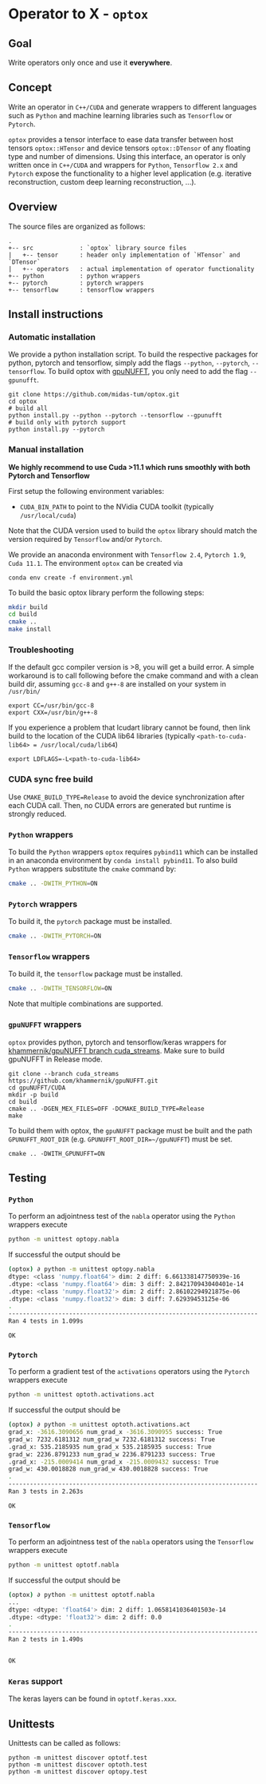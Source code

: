 # Operator to X - `optox`
## Goal
Write operators only once and use it **everywhere**. 

## Concept
Write an operator in `C++/CUDA` and generate wrappers to different languages such as `Python` and machine learning libraries such as `Tensorflow` or `Pytorch`.

`optox` provides a tensor interface to ease data transfer between host tensors `optox::HTensor` and device tensors `optox::DTensor` of any floating type and number of dimensions.
Using this interface, an operator is only written once in `C++/CUDA` and wrappers for `Python`, `Tensorflow 2.x` and `Pytorch` expose the functionality to a higher level application (e.g. iterative reconstruction, custom deep learning reconstruction, ...).

## Overview 
The source files are organized as follows:

    .
    +-- src             : `optox` library source files
    |   +-- tensor      : header only implementation of `HTensor` and `DTensor`
    |   +-- operators   : actual implementation of operator functionality
    +-- python          : python wrappers 
    +-- pytorch         : pytorch wrappers
    +-- tensorflow      : tensorflow wrappers

## Install instructions
### Automatic installation
We provide a python installation script. To build the respective packages for python, pytorch and tensorflow, simply add the flags `--python`, `--pytorch`, `--tensorflow`.
To build optox with [gpuNUFFT](https://github.com/khammernik/gpuNUFFT/tree/cuda_streams), you only need to add the flag `--gpunufft`.
```
git clone https://github.com/midas-tum/optox.git
cd optox
# build all
python install.py --python --pytorch --tensorflow --gpunufft
# build only with pytorch support
python install.py --pytorch
```

### Manual installation
**We highly recommend to use Cuda >11.1 which runs smoothly with both Pytorch and Tensorflow**

First setup the following environment variables:
- `CUDA_BIN_PATH` to point to the NVidia CUDA toolkit (typically `/usr/local/cuda`)

Note that the CUDA version used to build the `optox` library should match the version required by `Tensorflow` and/or `Pytorch`.

We provide an anaconda environment with `Tensorflow 2.4`, `Pytorch 1.9`, `Cuda 11.1`. The environment `optox` can be created via
```
conda env create -f environment.yml
```

To build the basic optox library perform the following steps:
```bash
mkdir build
cd build
cmake .. 
make install
```

### Troubleshooting
If the default gcc compiler version is >8, you will get a build error. A simple workaround is to call following before the cmake command and with a clean build dir, assuming `gcc-8` and `g++-8` are installed on your system in `/usr/bin/`
```
export CC=/usr/bin/gcc-8
export CXX=/usr/bin/g++-8
```

If you experience a problem that lcudart library cannot be found, then link build to the location of the CUDA lib64 libraries (typically `<path-to-cuda-lib64> = /usr/local/cuda/lib64`)
```
export LDFLAGS=-L<path-to-cuda-lib64>
```

### CUDA sync free build
Use `CMAKE_BUILD_TYPE=Release` to avoid the device synchronization after each CUDA call. Then, no CUDA errors are generated but runtime is strongly reduced.

### `Python` wrappers
To build the `Python` wrappers `optox` requires `pybind11` which can be installed in an anaconda environment by `conda install pybind11`.
To also build `Python` wrappers substitute the `cmake` command by:
```bash
cmake .. -DWITH_PYTHON=ON
```

### `Pytorch` wrappers
To build it, the `pytorch` package must be installed.
```bash
cmake .. -DWITH_PYTORCH=ON
```
### `Tensorflow` wrappers
To build it, the `tensorflow` package must be installed.
```bash
cmake .. -DWITH_TENSORFLOW=ON
```

Note that multiple combinations are supported.

### `gpuNUFFT` wrappers
`optox` provides python, pytorch and tensorflow/keras wrappers for [khammernik/gpuNUFFT branch cuda_streams](https://github.com/khammernik/gpuNUFFT/tree/cuda_streams). Make sure to build gpuNUFFT in Release mode.
```
git clone --branch cuda_streams https://github.com/khammernik/gpuNUFFT.git
cd gpuNUFFT/CUDA
mkdir -p build
cd build
cmake .. -DGEN_MEX_FILES=OFF -DCMAKE_BUILD_TYPE=Release
make
```
To build them with optox, the `gpuNUFFT` package must be built and the path `GPUNUFFT_ROOT_DIR` (e.g. `GPUNUFFT_ROOT_DIR=~/gpuNUFFT`)
must be set.
```
cmake .. -DWITH_GPUNUFFT=ON
```


## Testing

### `Python`
To perform an adjointness test of the `nabla` operator using the `Python` wrappers execute
```bash
python -m unittest optopy.nabla

```
If successful the output should be 
```bash
(optox) ∂ python -m unittest optopy.nabla 
dtype: <class 'numpy.float64'> dim: 2 diff: 6.661338147750939e-16
.dtype: <class 'numpy.float64'> dim: 3 diff: 2.842170943040401e-14
.dtype: <class 'numpy.float32'> dim: 2 diff: 2.86102294921875e-06
.dtype: <class 'numpy.float32'> dim: 3 diff: 7.62939453125e-06
.
----------------------------------------------------------------------
Ran 4 tests in 1.099s

OK

```


### `Pytorch`
To perform a gradient test of the `activations` operators using the `Pytorch` wrappers execute
```bash
python -m unittest optoth.activations.act

```
If successful the output should be 
```bash
(optox) ∂ python -m unittest optoth.activations.act 
grad_x: -3616.3090656 num_grad_x -3616.3090955 success: True
grad_w: 7232.6181312 num_grad_w 7232.6181312 success: True
.grad_x: 535.2185935 num_grad_x 535.2185935 success: True
grad_w: 2236.8791233 num_grad_w 2236.8791233 success: True
.grad_x: -215.0009414 num_grad_x -215.0009432 success: True
grad_w: 430.0018828 num_grad_w 430.0018828 success: True
.
----------------------------------------------------------------------
Ran 3 tests in 2.263s

OK

```


### `Tensorflow`
To perform an adjointness test of the `nabla` operators using the `Tensorflow` wrappers execute
```bash
python -m unittest optotf.nabla

```
If successful the output should be 
```bash
(optox) ∂ python -m unittest optotf.nabla
...
dtype: <dtype: 'float64'> dim: 2 diff: 1.0658141036401503e-14
.dtype: <dtype: 'float32'> dim: 2 diff: 0.0
.
----------------------------------------------------------------------
Ran 2 tests in 1.490s


OK

```

### `Keras` support
The keras layers can be found in `optotf.keras.xxx`.

## Unittests
Unittests can be called as follows:
```
python -m unittest discover optotf.test
python -m unittest discover optoth.test
python -m unittest discover optopy.test
```